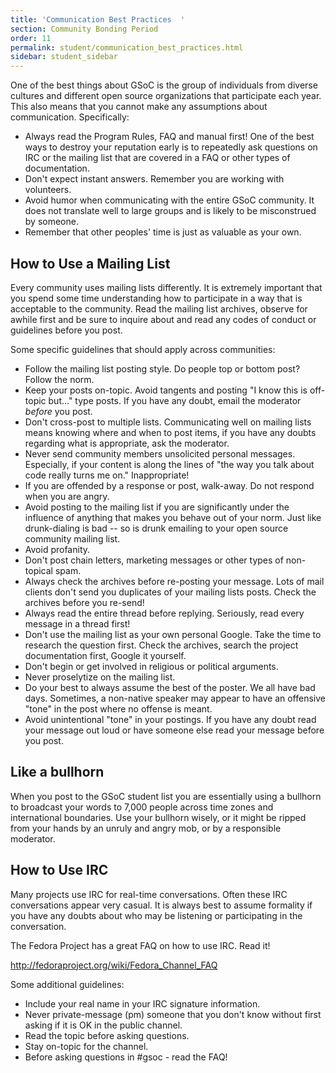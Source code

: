 ```yaml
---
title: 'Communication Best Practices  '
section: Community Bonding Period
order: 11
permalink: student/communication_best_practices.html
sidebar: student_sidebar
---
```


One of the best things about GSoC is the group of individuals from diverse cultures and different open source organizations that participate each year. This also means that you cannot make any assumptions about communication. Specifically:

 



*   Always read the Program Rules, FAQ and manual first! One of the best ways to destroy your reputation early is to repeatedly ask questions on IRC or the mailing list that are covered in a FAQ or other types of documentation.
*   Don't expect instant answers. Remember you are working with volunteers.
*   Avoid humor when communicating with the entire GSoC community. It does not translate well to large groups and is likely to be misconstrued by someone.
*   Remember that other peoples' time is just as valuable as your own.  


## How to Use a Mailing List

Every community uses mailing lists differently. It is extremely important that you spend some time understanding how to participate in a way that is acceptable to the community. Read the mailing list archives, observe for awhile first and be sure to inquire about and read any codes of conduct or guidelines before you post.

Some specific guidelines that should apply across communities:

 



*   Follow the mailing list posting style. Do people top or bottom post? Follow the norm.
*   Keep your posts on-topic. Avoid tangents and posting "I know this is off-topic but..." type posts. If you have any doubt, email the moderator *before* you post. 
*   Don't cross-post to multiple lists. Communicating well on mailing lists means knowing where and when to post items, if you have any doubts regarding what is appropriate, ask the moderator.
*   Never send community members unsolicited personal messages. Especially, if your content is along the lines of "the way you talk about code really turns me on." Inappropriate!
*   If you are offended by a response or post, walk-away. Do not respond when you are angry.
*   Avoid posting to the mailing list if you are significantly under the influence of anything that makes you behave out of your norm. Just like drunk-dialing is bad -- so is drunk emailing to your open source community mailing list.
*   Avoid profanity.
*   Don't post chain letters, marketing messages or other types of non-topical spam.
*   Always check the archives before re-posting your message. Lots of mail clients don't send you duplicates of your mailing lists posts. Check the archives before you re-send!
*   Always read the entire thread before replying. Seriously, read every message in a thread first!
*   Don't use the mailing list as your own personal Google. Take the time to research the question first. Check the archives, search the project documentation first, Google it yourself.
*   Don't begin or get involved in religious or political arguments.  
*   Never proselytize on the mailing list. 
*   Do your best to always assume the best of the poster. We all have bad days. Sometimes, a non-native speaker may appear to have an offensive "tone" in the post where no offense is meant.
*   Avoid unintentional "tone" in your postings. If you have any doubt read your message out loud or have someone else read your message before you post.


## Like a bullhorn 

When you post to the GSoC student list you are essentially using a bullhorn to broadcast your words to 7,000 people across time zones and international boundaries. Use your bullhorn wisely, or it might be ripped from your hands by an unruly and angry mob, or by a responsible moderator. 

 


## How to Use IRC

Many projects use IRC for real-time conversations. Often these IRC conversations appear very casual. It is always best to assume formality if you have any doubts about who may be listening or participating in the conversation.

The Fedora Project has a great FAQ on how to use IRC. Read it!

http://fedoraproject.org/wiki/Fedora_Channel_FAQ

Some additional guidelines:



*   Include your real name in your IRC signature information.
*   Never private-message (pm) someone that you don't know without first asking if it is OK in the public channel.
*   Read the topic before asking questions.
*   Stay on-topic for the channel.
*   Before asking questions in #gsoc - read the FAQ!


